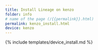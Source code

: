 ```yaml
---
title: Install Lineage on kenzo
folder: info
# name of the page (/{{permalink}}.html)
permalink: kenzo_install.html
device: kenzo
---
```

{% include templates/device_install.md %}
